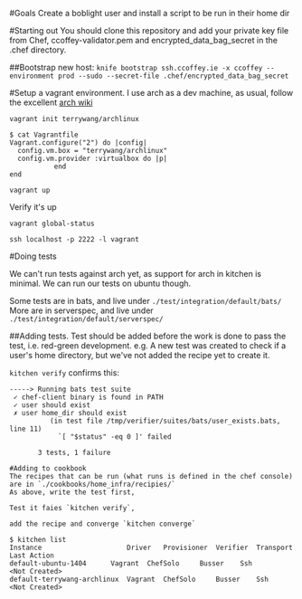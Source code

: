 #Goals
Create a boblight user and install a script to be run in their home dir

#Starting out
You should clone this repository and add your private key file from Chef, ccoffey-validator.pem and encrypted_data_bag_secret in the .chef directory.

##Bootstrap new host:
`knife bootstrap ssh.ccoffey.ie -x ccoffey --environment prod --sudo --secret-file .chef/encrypted_data_bag_secret`

#Setup a vagrant environment.
I use arch as a dev machine, as usual, follow the excellent [arch wiki](https://wiki.archlinux.org/index.php/Vagrant)

`vagrant init terrywang/archlinux`
```
$ cat Vagrantfile
Vagrant.configure("2") do |config|
  config.vm.box = "terrywang/archlinux"
  config.vm.provider :virtualbox do |p|
           end
end
```
`vagrant up`

Verify it's up

`vagrant global-status`

`ssh localhost -p 2222 -l vagrant`

#Doing tests

We can't run tests against arch yet, as support for arch in kitchen is minimal.
We can run our tests on ubuntu though.

Some tests are in bats, and live under `./test/integration/default/bats/`
More are in serverspec, and live under `./test/integration/default/serverspec/`

##Adding tests.
Test should be added before the work is done to pass the test, i.e. red-green development.
e.g.
A new test was created to check if a user's home directory, but we've not added the recipe yet to create it.

`kitchen verify` confirms this:

```
-----> Running bats test suite
 ✓ chef-client binary is found in PATH
 ✓ user should exist
 ✗ user home_dir should exist
          (in test file /tmp/verifier/suites/bats/user_exists.bats, line 11)
            `[ "$status" -eq 0 ]' failed
       
       3 tests, 1 failure
```

```
#Adding to cookbook
The recipes that can be run (what runs is defined in the chef console) are in `./cookbooks/home_infra/recipies/`
As above, write the test first, 

Test it faies `kitchen verify`, 

add the recipe and converge `kitchen converge`

$ kitchen list
Instance                     Driver   Provisioner  Verifier  Transport  Last Action
default-ubuntu-1404	     Vagrant  ChefSolo     Busser    Ssh        <Not Created>
default-terrywang-archlinux  Vagrant  ChefSolo     Busser    Ssh        <Not Created>
```
